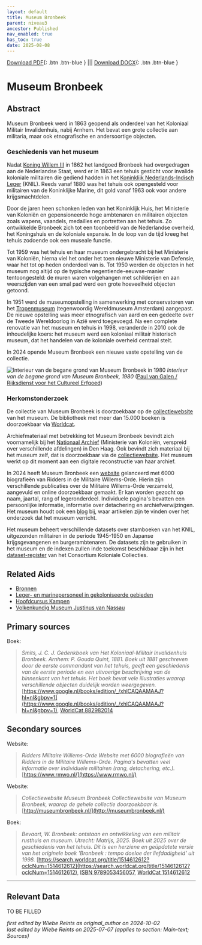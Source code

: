 ```yaml
---
layout: default
title: Museum Bronbeek
parent: niveau3
ancestor: Published
nav_enabled: true
has_toc: true
date: 2025-08-08
--- 
```



[Download PDF](https://raw.githubusercontent.com/colonial-heritage/research-guides-dev/refs/heads/main/EXPORTS/published/PDF/niveau3/Dutch/Bronbeek.pdf){: .btn .btn-blue } |||    [Download DOCX](https://raw.githubusercontent.com/colonial-heritage/research-guides-dev/refs/heads/main/EXPORTS/published/DOCX/niveau3/Dutch/Bronbeek.docx){: .btn .btn-blue }


# Museum Bronbeek


## Abstract

Museum Bronbeek werd in 1863 geopend als onderdeel van het Koloniaal Militair Invalidenhuis, nabij Arnhem. Het bevat een grote collectie aan militaria, maar ook etnografische en andersoortige objecten.

### Geschiedenis van het museum

Nadat [Koning Willem III](http://www.wikidata.org/entity/Q125649) in 1862 het landgoed Bronbeek had overgedragen aan de Nederlandse Staat, werd er in 1863 een tehuis gesticht voor invalide koloniale militairen die gediend hadden in het [Koninklijk Nederlands-Indisch Leger](http://www.wikidata.org/entity/Q523553) (KNIL). Reeds vanaf 1880 was het tehuis ook opengesteld voor militairen van de Koninklijke Marine, dit gold vanaf 1963 ook voor andere krijgsmachtdelen. 

Door de jaren heen schonken leden van het Koninklijk Huis, het Ministerie van Koloniën en gepensioneerde hoge ambtenaren en militairen objecten zoals wapens, vaandels, medailles en portretten aan het tehuis. Zo ontwikkelde Bronbeek zich tot een toonbeeld van de Nederlandse overheid, het Koningshuis en de koloniale expansie. In de loop van de tijd kreeg het tehuis zodoende ook een museale functie.

Tot 1959 was het tehuis en haar museum ondergebracht bij het Ministerie van Koloniën, hierna viel het onder het toen nieuwe Ministerie van Defensie, waar het tot op heden onderdeel van is. Tot 1950 werden de objecten in het museum nog altijd op de typische negentiende-eeuwse-manier tentoongesteld: de muren waren volgehangen met schilderijen en aan weerszijden van een smal pad werd een grote hoeveelheid objecten getoond. 

In 1951 werd de museumopstelling in samenwerking met conservatoren van het [Tropenmuseum]( https://app.colonialcollections.nl/nl/research-aids/https%3A%2F%2Fn2t%252Enet%2Fark%3A%2F27023%2Fba9397040f2cf7f618e2180fb6c90208) (tegenwoordig Wereldmuseum Amsterdam) aangepast. De nieuwe opstelling was meer etnografisch van aard en een gedeelte over de Tweede Wereldoorlog in Azië werd toegevoegd. Na een complete renovatie van het museum en tehuis in 1998, veranderde in 2010 ook de inhoudelijke koers: het museum werd een koloniaal militair historisch museum, dat het handelen van de koloniale overheid centraal stelt. 

In 2024 opende Museum Bronbeek een nieuwe vaste opstelling van de collectie.

![Interieur van de begane grond van Museum Bronbeek in 1980](https://upload.wikimedia.org/wikipedia/commons/2/26/Invalidenhuis_Bronbeek%2C_interieur_begane_grond_-_Arnhem_-_20025043_-_RCE.jpg)
_Interieur van de begane grond van Museum Bronbeek, 1980_ ([Paul van Galen / Rijksdienst voor het Cultureel Erfgoed](https://commons.wikimedia.org/wiki/File:Invalidenhuis_Bronbeek,_interieur_begane_grond_-_Arnhem_-_20025043_-_RCE.jpg))    

### Herkomstonderzoek

De collectie van Museum Bronbeek is doorzoekbaar op de [collectiewebsite](http://museumbronbeek.nl/) van het museum. De bibliotheek met meer dan 15.000 boeken is doorzoekbaar via [Worldcat](https://mindef.on.worldcat.org/discovery).

Archiefmateriaal met betrekking tot Museum Bronbeek bevindt zich voornamelijk bij het [Nationaal Archief](https://www.nationaalarchief.nl/onderzoeken) (Ministerie van Koloniën, verspreid over verschillende afdelingen) in Den Haag. Ook bevindt zich materiaal bij het museum zelf, dat is doorzoekbaar via de [collectiewebsite]( www.museumbronbeek.nl). Het museum werkt op dit moment aan een digitale reconstructie van haar archief.

In 2024 heeft Museum Bronbeek een [website](http://www.rmwo.nl/) gelanceerd met 6000 biografieën van Ridders in de Militaire Willems-Orde. Hierin zijn verschillende publicaties over de Militaire Willems-Orde verzameld, aangevuld en online doorzoekbaar gemaakt. Er kan worden gezocht op naam, jaartal, rang of legeronderdeel. Individuele pagina's bevatten een persoonlijke informatie, informatie over detachering en archiefverwijzingen. Het museum houdt ook een [blog]( http://www.museumbronbeekblog.nl) bij, waar artikelen zijn te vinden over het onderzoek dat het museum verricht.

Het museum beheert verschillende datasets over stamboeken van het KNIL, uitgezonden militairen in de periode 1945-1950 en Japanse krijgsgevangenen en burgerambtenaren. De datasets zijn te gebruiken in het museum en de indexen zullen inde toekomst beschikbaar zijn in het [dataset-register]( https://datasets.colonialcollections.nl/en/datasets) van het Consortium Koloniale Collecties.


## Related Aids

 - [Bronnen](niveau1/Dutch/Sources_20240425.yml)  
 - [Leger- en marinepersoneel in gekoloniseerde gebieden](niveau2/Dutch/MilitaryAndNavy_20240326.yml)  
 - [Hoofdcursus Kampen](niveau3/Dutch/HoofdcursusKampen_20250428.yml)  
 - [Volkenkundig Museum Justinus van Nassau](niveau3/Dutch/JustinusNassau_20250225.yml)  

## Primary sources

Boek:
  > *Smits, J. C. J. Gedenkboek van Het Koloniaal-Militair Invalidenhuis Bronbeek. Arnhem: P. Gouda Quint, 1881.*
  > _Boek uit 1881 geschreven door de eerste commandant van het tehuis, geeft een geschiedenis van de eerste periode en een uitvoerige beschrijving van de binnenkant van het tehuis. Het boek bevat vele illustraties waarop verschillende objecten duidelijk worden weergegeven._
  > [https://www.google.nl/books/edition/_/xhlCAQAAMAAJ?hl=nl&gbpv=1](https://www.google.nl/books/edition/_/xhlCAQAAMAAJ?hl=nl&gbpv=1), [WorldCat 882982014](https://search.worldcat.org/title/882982014)

## Secondary sources

Website:
  > *Ridders Militaire Willems-Orde*
  > _Website met 6000 biografieën van Ridders in de Militaire Willems-Orde. Pagina's bevatten veel informatie over individuele militairen (rang, detachering, etc.)._
  > [https://www.rmwo.nl/](https://www.rmwo.nl/)

Website:
  > *Collectiewebsite Museum Bronbeek*
  > _Collectiewebsite van Museum Bronbeek, waarop de gehele collectie doorzoekbaar is._
  > [http://museumbronbeek.nl/](http://museumbronbeek.nl/)

Boek:
  > *Bevaart, W. Bronbeek: ontstaan en ontwikkeling van een militair rusthuis en museum. Utrecht: Matrijs, 2025.*
  > _Boek uit 2025 over de geschiedenis van het tehuis. Dit is een herziene en geüpdatete versie van het originele boek 'Bronbeek : tempo doeloe der liefdadigheid' uit 1998._
  > [https://search.worldcat.org/title/1514612612?oclcNum=1514612612](https://search.worldcat.org/title/1514612612?oclcNum=1514612612), [ISBN 9789053456057](https://isbnsearch.org/isbn/9789053456057), [WorldCat 1514612612](https://search.worldcat.org/title/1514612612)



---
## Relevant Data 
TO BE FILLED

_first edited by Wiebe Reints as original_author on 2024-10-02_  
_last edited by Wiebe Reints  on 2025-07-07
(applies to section: Main-text; Sources)_
        